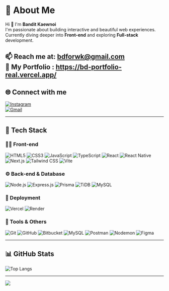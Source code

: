 # 💫 About Me

Hi 👋 I'm **Bandit Kaewnoi**  
I'm passionate about building interactive and beautiful web experiences.  
Currently diving deeper into **Front-end** and exploring **Full-stack** development.  

📫 Reach me at: **[bdforwk@gmail.com](mailto:bdforwk@gmail.com)** <br>
📰 My Portfolio : https://bd-portfolio-real.vercel.app/
---

## 🌐 Connect with me

[![Instagram](https://img.shields.io/badge/Instagram-%23E4405F.svg?style=for-the-badge&logo=Instagram&logoColor=white)](https://instagram.com/pramtbt)  
[![Gmail](https://img.shields.io/badge/Gmail-D14836?style=for-the-badge&logo=gmail&logoColor=white)](mailto:bdforwk@gmail.com)

---

## 🧰 Tech Stack

### 👨‍💻 Front-end
![HTML5](https://img.shields.io/badge/HTML5-%23E34F26.svg?style=for-the-badge&logo=html5&logoColor=white) ![CSS3](https://img.shields.io/badge/CSS3-%231572B6.svg?style=for-the-badge&logo=css3&logoColor=white) ![JavaScript](https://img.shields.io/badge/JavaScript-%23323330.svg?style=for-the-badge&logo=javascript&logoColor=%23F7DF1E) ![TypeScript](https://img.shields.io/badge/TypeScript-%23007ACC.svg?style=for-the-badge&logo=typescript&logoColor=white) ![React](https://img.shields.io/badge/React-%2320232a.svg?style=for-the-badge&logo=react&logoColor=%2361DAFB) ![React Native](https://img.shields.io/badge/React_Native-%2320232a.svg?style=for-the-badge&logo=react&logoColor=%2361DAFB) ![Next.js](https://img.shields.io/badge/Next.js-black?style=for-the-badge&logo=next.js&logoColor=white) ![Tailwind CSS](https://img.shields.io/badge/TailwindCSS-%2338B2AC.svg?style=for-the-badge&logo=tailwind-css&logoColor=white) ![Vite](https://img.shields.io/badge/Vite-%23646CFF.svg?style=for-the-badge&logo=vite&logoColor=white)

### ⚙️ Back-end & Database
![Node.js](https://img.shields.io/badge/Node.js-6DA55F?style=for-the-badge&logo=node.js&logoColor=white) ![Express.js](https://img.shields.io/badge/Express.js-%23404d59.svg?style=for-the-badge&logo=express&logoColor=%2361DAFB) ![Prisma](https://img.shields.io/badge/Prisma-3982CE?style=for-the-badge&logo=Prisma&logoColor=white) ![TiDB](https://img.shields.io/badge/TiDB-CC1F2F?style=for-the-badge&logo=tidb&logoColor=white) ![MySQL](https://img.shields.io/badge/mysql-4479A1.svg?style=for-the-badge&logo=mysql&logoColor=white)

### 🚀 Deployment
![Vercel](https://img.shields.io/badge/Vercel-%23000000.svg?style=for-the-badge&logo=vercel&logoColor=white) ![Render](https://img.shields.io/badge/Render-%2346E3B7.svg?style=for-the-badge&logo=render&logoColor=white)

### 🧰 Tools & Others
![Git](https://img.shields.io/badge/Git-%23F05033.svg?style=for-the-badge&logo=git&logoColor=white) ![GitHub](https://img.shields.io/badge/GitHub-%23121011.svg?style=for-the-badge&logo=github&logoColor=white) ![Bitbucket](https://img.shields.io/badge/Bitbucket-%230047B3.svg?style=for-the-badge&logo=bitbucket&logoColor=white) ![MySQL](https://img.shields.io/badge/MySQL-4479A1.svg?style=for-the-badge&logo=mysql&logoColor=white) ![Postman](https://img.shields.io/badge/Postman-FF6C37?style=for-the-badge&logo=postman&logoColor=white) ![Nodemon](https://img.shields.io/badge/Nodemon-%23323330.svg?style=for-the-badge&logo=nodemon&logoColor=%BBDEAD) ![Figma](https://img.shields.io/badge/Figma-%23F24E1E.svg?style=for-the-badge&logo=figma&logoColor=white)

---

## 📊 GitHub Stats

![Top Langs](https://github-readme-stats.vercel.app/api/top-langs/?username=pramebt&layout=compact&theme=default&hide_border=false)

---

[![](https://visitcount.itsvg.in/api?id=pramebt&icon=0&color=0)](https://visitcount.itsvg.in)
